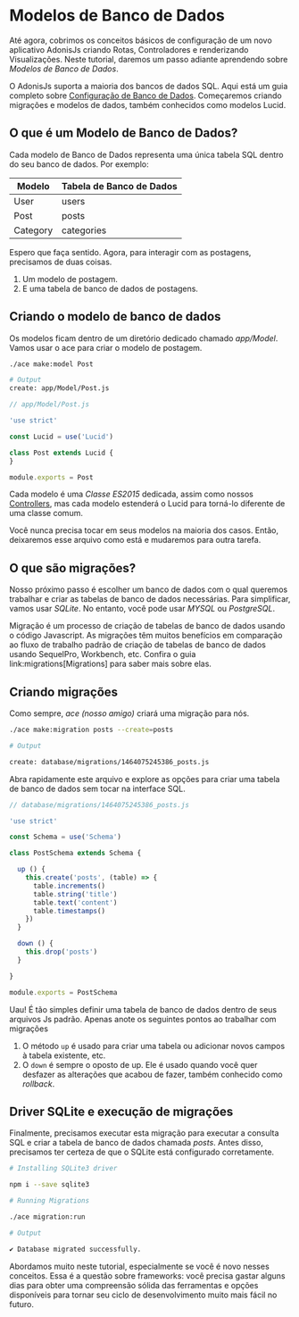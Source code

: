 # Modelos de Banco de Dados

Até agora, cobrimos os conceitos básicos de configuração de um novo aplicativo AdonisJs criando Rotas, Controladores e renderizando Visualizações. Neste tutorial, daremos um passo adiante aprendendo sobre *Modelos de Banco de Dados*.

O AdonisJs suporta a maioria dos bancos de dados SQL. Aqui está um guia completo sobre [Configuração de Banco de Dados](/markdown/05-database/01-database-setup.md). Começaremos criando migrações e modelos de dados, também conhecidos como modelos Lucid.

## O que é um Modelo de Banco de Dados?
Cada modelo de Banco de Dados representa uma única tabela SQL dentro do seu banco de dados. Por exemplo:

| Modelo    | Tabela de Banco de Dados |
|-----------|-------------------|
| User      | users             |
| Post      | posts             |
| Category  | categories        |

Espero que faça sentido. Agora, para interagir com as postagens, precisamos de duas coisas.

1. Um modelo de postagem.
2. E uma tabela de banco de dados de postagens.

## Criando o modelo de banco de dados
Os modelos ficam dentro de um diretório dedicado chamado *app/Model*. Vamos usar o ace para criar o modelo de postagem.

```bash
./ace make:model Post
```

```bash
# Output
create: app/Model/Post.js
```

```js
// app/Model/Post.js

'use strict'

const Lucid = use('Lucid')

class Post extends Lucid {
}

module.exports = Post
```

Cada modelo é uma *Classe ES2015* dedicada, assim como nossos [Controllers](/markdown/03-getting-started/09-controllers.md), mas cada modelo estenderá o Lucid para torná-lo diferente de uma classe comum.

Você nunca precisa tocar em seus modelos na maioria dos casos. Então, deixaremos esse arquivo como está e mudaremos para outra tarefa.

## O que são migrações?
Nosso próximo passo é escolher um banco de dados com o qual queremos trabalhar e criar as tabelas de banco de dados necessárias. Para simplificar, vamos usar *SQLite*. No entanto, você pode usar *MYSQL* ou *PostgreSQL*.

Migração é um processo de criação de tabelas de banco de dados usando o código Javascript. As migrações têm muitos benefícios em comparação ao fluxo de trabalho padrão de criação de tabelas de banco de dados usando SequelPro, Workbench, etc. Confira o guia link:migrations[Migrations] para saber mais sobre elas.

## Criando migrações
Como sempre, *ace (nosso amigo)* criará uma migração para nós.

```bash
./ace make:migration posts --create=posts
```

```bash
# Output

create: database/migrations/1464075245386_posts.js
```

Abra rapidamente este arquivo e explore as opções para criar uma tabela de banco de dados sem tocar na interface SQL.

```js
// database/migrations/1464075245386_posts.js

'use strict'

const Schema = use('Schema')

class PostSchema extends Schema {

  up () {
    this.create('posts', (table) => {
      table.increments()
      table.string('title')
      table.text('content')
      table.timestamps()
    })
  }

  down () {
    this.drop('posts')
  }

}

module.exports = PostSchema
```

Uau! É tão simples definir uma tabela de banco de dados dentro de seus arquivos Js padrão. Apenas anote os seguintes pontos ao trabalhar com migrações

1. O método `up` é usado para criar uma tabela ou adicionar novos campos à tabela existente, etc.
2. O `down` é sempre o oposto de up. Ele é usado quando você quer desfazer as alterações que acabou de fazer, também conhecido como *rollback*.

## Driver SQLite e execução de migrações
Finalmente, precisamos executar esta migração para executar a consulta SQL e criar a tabela de banco de dados chamada *posts*. Antes disso, precisamos ter certeza de que o SQLite está configurado corretamente.

```bash
# Installing SQLite3 driver

npm i --save sqlite3
```

```bash
# Running Migrations

./ace migration:run
```

```bash
# Output

✔ Database migrated successfully.
```

Abordamos muito neste tutorial, especialmente se você é novo nesses conceitos. Essa é a questão sobre frameworks: você precisa gastar alguns dias para obter uma compreensão sólida das ferramentas e opções disponíveis para tornar seu ciclo de desenvolvimento muito mais fácil no futuro.
